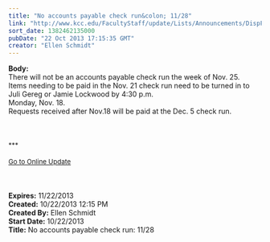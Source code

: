 ```yaml
---
title: "No accounts payable check run&colon; 11/28"
link: "http://www.kcc.edu/FacultyStaff/update/Lists/Announcements/DispForm.aspx?ID=1295"
sort_date: 1382462135000
pubDate: "22 Oct 2013 17:15:35 GMT"
creator: "Ellen Schmidt"
---
```


<div><b>Body:</b> <div class="ExternalClass8C746A1BF5194371B79B9524701355BB"><div>There will not be an accounts payable check run the week of Nov. 25. <br /></div>
<div>Items needing to be paid in the Nov. 21 check run need to be turned in to Juli Gereg or Jamie Lockwood by 4:30 p.m.<br />Monday, Nov. 18.<br /></div>
<div>Requests received after Nov.18 will be paid at the Dec. 5 check run.<br /></div>
<div> </div>
<div> </div>
<div> </div>
<div>
<div><font size="2">***</font></div>
<div><font size="2"></font> </div>
<div><font size="2"></font></div>
<div><font size="2"><a href="/FacultyStaff/update/Pages/dailyupdate.aspx">Go to Online Update</a></font></div>
<div><font size="2"></font> </div>
<div><font size="2"></font> </div>
<div><font size="2"></font> </div></div></div></div>
<div><b>Expires:</b> 11/22/2013</div>
<div><b>Created:</b> 10/22/2013 12:15 PM</div>
<div><b>Created By:</b> Ellen Schmidt</div>
<div><b>Start Date:</b> 10/22/2013</div>
<div><b>Title:</b> No accounts payable check run: 11/28</div>
